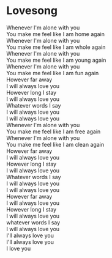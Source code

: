 # Lovesong

Whenever I'm alone with you  
You make me feel like I am home again  
Whenever I'm alone with you  
You make me feel like I am whole again  
Whenever I'm alone with you  
You make me feel like I am young again  
Whenever I'm alone with you  
You make me feel like I am fun again  
However far away  
I will always love you  
However long I stay  
I will always love you  
Whatever words I say  
I will always love you  
I will always love you  
Whenever I'm alone with you  
You make me feel like I am free again  
Whenever I'm alone with you  
You make me feel like I am clean again  
However far away  
I will always love you  
However long I stay  
I will always love you  
Whatever words I say  
I will always love you  
I will always love you  
However far away  
I will always love you  
However long I stay  
I will always love you  
whatever words I say  
I will always love you  
I'll always love you  
I'll always love you  
I love you
